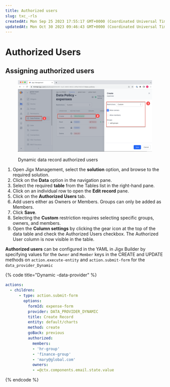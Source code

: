 ```yaml
---
title: Authorized users
slug: txc_-rls
createdAt: Mon Sep 25 2023 17:55:17 GMT+0000 (Coordinated Universal Time)
updatedAt: Mon Oct 30 2023 09:46:43 GMT+0000 (Coordinated Universal Time)
---
```


# Authorized Users

## Assigning authorized users

<figure><img src="../../../.gitbook/assets/RLS-DataPolicyConfig (1).png" alt="Dynamic data record authorized users"><figcaption><p>Dynamic data record authorized users</p></figcaption></figure>

1. Open Jigx Management, select the **solution** option, and browse to the required solution.
2. Click on the **Data** option in the navigation pane.
3. Select the required **table** from the Tables list in the right-hand pane.
4. Click on an individual row to open the **Edit record** pane.
5. Click on the **Authorized Users** tab.
6. Add users either as Owners or Members. Groups can only be added as Members.
7. Click **Save**.
8. Selecting the **Custom** restriction requires selecting specific groups, owners, and members.
9. Open the **Column settings** by clicking the gear icon at the top of the data table and check the Authorized Users checkbox. The Authorized User column is now visible in the table.

**Authorized users** can be configured in the YAML in Jigx Builder by specifying values for the `Owner` and `Member` keys in the CREATE and UPDATE methods on `action.execute-entity` and `action.submit-form` for the `data_provider_Dynamic`

{% code title="Dynamic -data-provider" %}
```yaml
actions:
  - children:
      - type: action.submit-form
        options:
          formId: expense-form
          provider: DATA_PROVIDER_DYNAMIC
          title: Create Record
          entity: default/charts
          method: create
          goBack: previous
          authorized:
            members:
            - 'hr-group'
            - 'finance-group'
            - 'mary@global.com'
            owners:
            - =@ctx.components.email.state.value  
```
{% endcode %}
